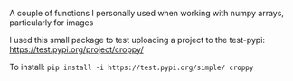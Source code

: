 A couple of functions I personally used when working with numpy arrays, particularly for images

I used this small package to test uploading a project to the test-pypi: https://test.pypi.org/project/croppy/

To install: `pip install -i https://test.pypi.org/simple/ croppy`